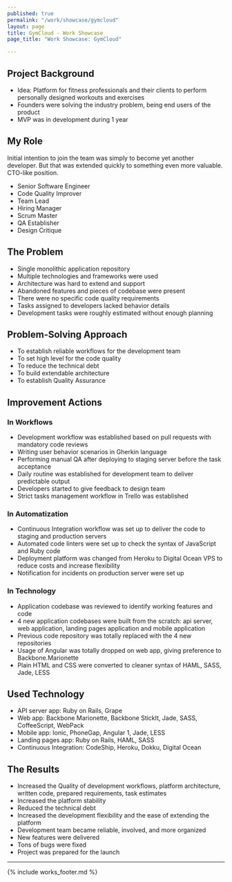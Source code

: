 ```yaml
---
published: true
permalink: "/work/showcase/gymcloud"
layout: page
title: GymCloud - Work Showcase
page_title: "Work Showcase: GymCloud"

---
```


## Project Background

* Idea: Platform for fitness professionals and their clients to perform personally designed workouts and exercises
* Founders were solving the industry problem, being end users of the product
* MVP was in development during 1 year

## My Role

Initial intention to join the team was simply to become yet another developer.
But that was extended quickly to something even more valuable. CTO-like position.

* Senior Software Engineer
* Code Quality Improver
* Team Lead
* Hiring Manager
* Scrum Master
* QA Establisher
* Design Critique

## The Problem

* Single monolithic application repository
* Multiple technologies and frameworks were used
* Architecture was hard to extend and support
* Abandoned features and pieces of codebase were present
* There were no specific code quality requirements
* Tasks assigned to developers lacked behavior details
* Development tasks were roughly estimated without enough planning

## Problem-Solving Approach

* To establish reliable workflows for the development team
* To set high level for the code quality
* To reduce the technical debt
* To build extendable architecture
* To establish Quality Assurance

## Improvement Actions

### In Workflows

* Development workflow was established based on pull requests with mandatory code reviews
* Writing user behavior scenarios in Gherkin language
* Performing manual QA after deploying to staging server before the task acceptance
* Daily routine was established for development team to deliver predictable output
* Developers started to give feedback to design team
* Strict tasks management workflow in Trello was established

### In Automatization

* Continuous Integration workflow was set up to deliver the code to staging and production servers
* Automated code linters were set up to check the syntax of JavaScript and Ruby code
* Deployment platform was changed from Heroku to Digital Ocean VPS to reduce costs and increase flexibility
* Notification for incidents on production server were set up

### In Technology

* Application codebase was reviewed to identify working features and code
* 4 new application codebases were built from the scratch: api server, web application, landing pages application and mobile application
* Previous code repository was totally replaced with the 4 new repositories
* Usage of Angular was totally dropped on web app, giving preference to Backbone.Marionette
* Plain HTML and CSS were converted to cleaner syntax of HAML, SASS, Jade, LESS

## Used Technology

* API server app: Ruby on Rails, Grape
* Web app: Backbone Marionette, Backbone StickIt, Jade, SASS, CoffeeScript, WebPack
* Mobile app: Ionic, PhoneGap, Angular 1, Jade, LESS
* Landing pages app: Ruby on Rails, HAML, SASS
* Continuous Integration: CodeShip, Heroku, Dokku, Digital Ocean

## The Results

* Increased the Quality of development workflows, platform architecture, written code, prepared requirements, task estimates
* Increased the platform stability
* Reduced the technical debt
* Increased the development flexibility and the ease of extending the platform
* Development team became reliable, involved, and more organized
* New features were delivered
* Tons of bugs were fixed
* Project was prepared for the launch

---

{% include works_footer.md %}
